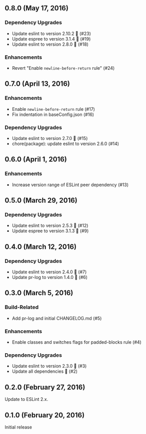 ## 0.8.0 (May 17, 2016)

### Dependency Upgrades

* Update eslint to version 2.10.2 🚀 (#23)
* Update espree to version 3.1.4 🚀 (#19)
* Update eslint to version 2.8.0 🚀 (#18)

### Enhancements

* Revert "Enable `newline-before-return` rule" (#24)

## 0.7.0 (April 13, 2016)

### Enhancements

* Enable `newline-before-return` rule (#17)
* Fix indentation in baseConfig.json (#16)

### Dependency Upgrades

* Update eslint to version 2.7.0 🚀 (#15)
* chore(package): update eslint to version 2.6.0 (#14)

## 0.6.0 (April 1, 2016)

### Enhancements

* Increase version range of ESLint peer dependency (#13)

## 0.5.0 (March 29, 2016)

### Dependency Upgrades

* Update eslint to version 2.5.3 🚀 (#12)
* Update espree to version 3.1.3 🚀 (#9)

## 0.4.0 (March 12, 2016)

### Dependency Upgrades

* Update eslint to version 2.4.0 🚀 (#7)
* Update pr-log to version 1.4.0 🚀 (#6)

## 0.3.0 (March 5, 2016)

### Build-Related

* Add pr-log and initial CHANGELOG.md (#5)

### Enhancements

* Enable classes and switches flags for padded-blocks rule (#4)

### Dependency Upgrades

* Update eslint to version 2.3.0 🚀 (#3)
* Update all dependencies 🌴 (#2)

## 0.2.0 (February 27, 2016)

Update to ESLint 2.x.

## 0.1.0 (February 20, 2016)

Initial release

